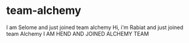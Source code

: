 # team-alchemy
I am Selome and just joined team alchemy
Hi, i'm Rabiat and just joined team Alchemy
I AM HEND AND JOINED ALCHEMY TEAM 
